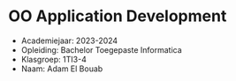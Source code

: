 # OO Application Development

- Academiejaar: 2023-2024
- Opleiding: Bachelor Toegepaste Informatica
- Klasgroep: 1TI3-4
- Naam: Adam El Bouab

